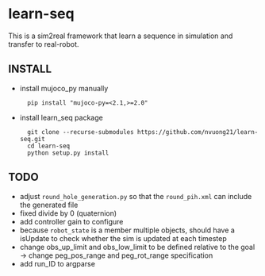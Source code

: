 # learn-seq
This is a sim2real framework that learn a sequence in simulation and transfer to
real-robot.

## INSTALL
- install mujoco_py manually

        pip install "mujoco-py=<2.1,>=2.0"

- install learn_seq package

        git clone --recurse-submodules https://github.com/nvuong21/learn-seq.git
        cd learn-seq
        python setup.py install

## TODO
- adjust `round_hole_generation.py` so that the `round_pih.xml` can include the generated file
- fixed divide by 0 (quaternion)
- add controller gain to configure
- because `robot_state` is a member multiple objects, should have a isUpdate to check whether the sim is updated at each timestep
- change obs_up_limit and obs_low_limit to be defined relative to the goal -> change peg_pos_range and peg_rot_range specification
- add run_ID to argparse

